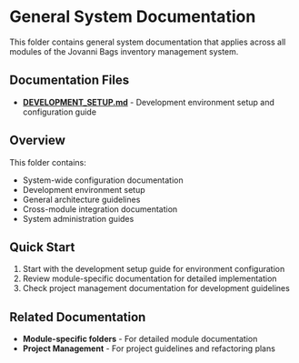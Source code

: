 # General System Documentation

This folder contains general system documentation that applies across all modules of the Jovanni Bags inventory management system.

## Documentation Files

- **[DEVELOPMENT_SETUP.md](./DEVELOPMENT_SETUP.md)** - Development environment setup and configuration guide

## Overview

This folder contains:
- System-wide configuration documentation
- Development environment setup
- General architecture guidelines
- Cross-module integration documentation
- System administration guides

## Quick Start

1. Start with the development setup guide for environment configuration
2. Review module-specific documentation for detailed implementation
3. Check project management documentation for development guidelines

## Related Documentation

- **Module-specific folders** - For detailed module documentation
- **Project Management** - For project guidelines and refactoring plans





